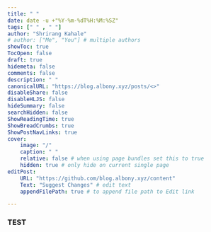 ```yaml
---
title: " "
date: date -u +"%Y-%m-%dT%H:%M:%SZ"
tags: [" " , " "]
author: "Shrirang Kahale"
# author: ["Me", "You"] # multiple authors
showToc: true
TocOpen: false
draft: true
hidemeta: false
comments: false
description: " "
canonicalURL: "https://blog.albony.xyz/posts/<>"
disableShare: false
disableHLJS: false
hideSummary: false
searchHidden: false
ShowReadingTime: true
ShowBreadCrumbs: true
ShowPostNavLinks: true
cover:
    image: "/"
    caption: " "
    relative: false # when using page bundles set this to true
    hidden: true # only hide on current single page
editPost:
    URL: "https://github.com/blog.albony.xyz/content"
    Text: "Suggest Changes" # edit text
    appendFilePath: true # to append file path to Edit link

---
```

### TEST
